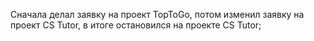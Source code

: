 Cначала делал заявку на проект TopToGo, потом изменил заявку на проект CS Tutor, в итоге остановился на проекте CS Tutor;